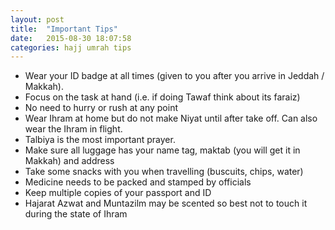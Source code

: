 ```yaml
---
layout: post
title:  "Important Tips"
date:   2015-08-30 18:07:58
categories: hajj umrah tips
---
```


- Wear your ID badge at all times (given to you after you arrive in Jeddah / Makkah).
- Focus on the task at hand (i.e. if doing Tawaf think about its faraiz)
- No need to hurry or rush at any point
- Wear Ihram at home but do not make Niyat until after take off. Can also wear the Ihram in flight.
- Talbiya is the most important prayer.
- Make sure all luggage has your name tag, maktab (you will get it in Makkah) and address
- Take some snacks with you when travelling (buscuits, chips, water)
- Medicine needs to be packed and stamped by officials
- Keep multiple copies of your passport and ID
- Hajarat Azwat and Muntazilm may be scented so best not to touch it during the state of Ihram
